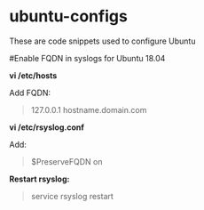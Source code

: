 # ubuntu-configs
These are code snippets used to configure Ubuntu


#Enable FQDN in syslogs for Ubuntu 18.04

**vi /etc/hosts**

Add FQDN:
>127.0.0.1 hostname.domain.com

**vi /etc/rsyslog.conf**

Add: 
>$PreserveFQDN on

**Restart rsyslog:**
>service rsyslog restart
